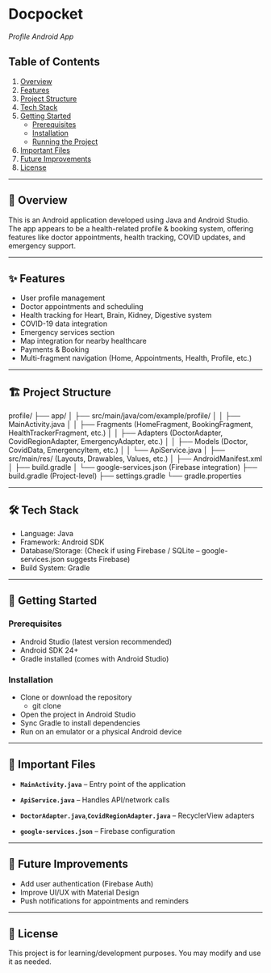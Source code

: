 # Docpocket

*Profile Android App*

## Table of Contents
1. [Overview](#-overview)  
2. [Features](#features)  
3. [Project Structure](#project-structure)
4. [Tech Stack](#tech-stack)
5. [Getting Started](#getting-started)  
   - [Prerequisites](#prerequisites)  
   - [Installation](#installation)  
   - [Running the Project](#running-the-project)  
6. [Important Files](#important-files)
7. [Future Improvements](#future-improvements)  
8. [License](#license)

---

## 📌 Overview

This is an Android application developed using Java and Android Studio. The app appears to be a health-related profile & booking system, offering features like doctor appointments, health tracking, COVID updates, and emergency support.

---

## ✨ Features

- User profile management
- Doctor appointments and scheduling
- Health tracking for Heart, Brain, Kidney, Digestive system
- COVID-19 data integration
- Emergency services section
- Map integration for nearby healthcare
- Payments & Booking
- Multi-fragment navigation (Home, Appointments, Health, Profile, etc.)

---

## 🏗️ Project Structure
profile/
 ├── app/
 │   ├── src/main/java/com/example/profile/
 │   │   ├── MainActivity.java
 │   │   ├── Fragments (HomeFragment, BookingFragment, HealthTrackerFragment, etc.)
 │   │   ├── Adapters (DoctorAdapter, CovidRegionAdapter, EmergencyAdapter, etc.)
 │   │   ├── Models (Doctor, CovidData, EmergencyItem, etc.)
 │   │   └── ApiService.java
 │   ├── src/main/res/   (Layouts, Drawables, Values, etc.)
 │   ├── AndroidManifest.xml
 │   ├── build.gradle
 │   └── google-services.json (Firebase integration)
 ├── build.gradle (Project-level)
 ├── settings.gradle
 └── gradle.properties

 ---
 
## 🛠️ Tech Stack

- Language: Java
- Framework: Android SDK
- Database/Storage: (Check if using Firebase / SQLite – google-services.json suggests Firebase)
- Build System: Gradle

---

## 🚀 Getting Started

### Prerequisites
- Android Studio (latest version recommended)
- Android SDK 24+
- Gradle installed (comes with Android Studio)

### Installation
- Clone or download the repository
    - git clone <repo-link>
- Open the project in Android Studio
- Sync Gradle to install dependencies
- Run on an emulator or a physical Android device

---

## 📂 Important Files
- **`MainActivity.java`** – Entry point of the application

- **`ApiService.java`** – Handles API/network calls

- **`DoctorAdapter.java`**,**`CovidRegionAdapter.java`** – RecyclerView adapters

- **`google-services.json`** – Firebase configuration

---

## 🔮 Future Improvements
- Add user authentication (Firebase Auth)
- Improve UI/UX with Material Design
- Push notifications for appointments and reminders

---

## 📜 License

This project is for learning/development purposes. You may modify and use it as needed.

